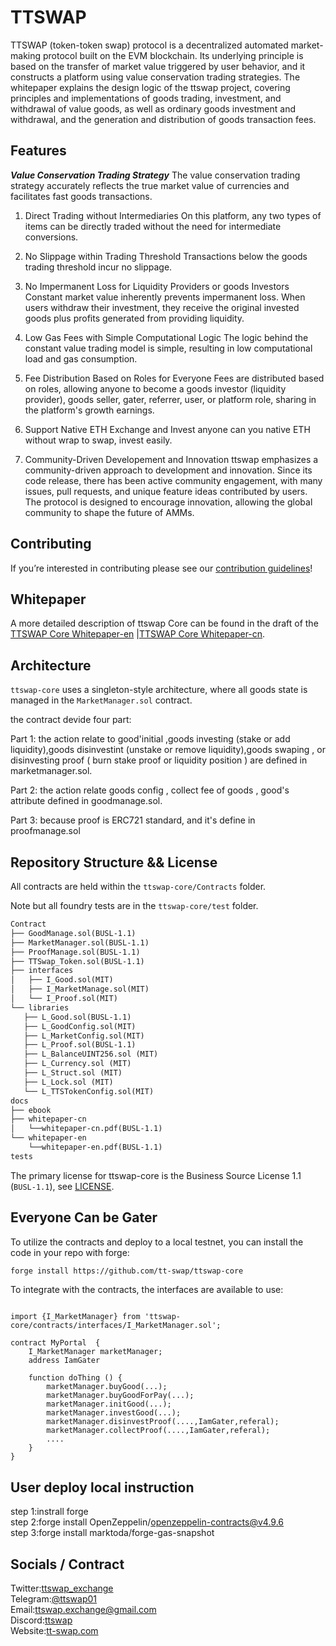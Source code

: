 # TTSWAP
TTSWAP (token-token swap) protocol is a decentralized automated market-making protocol built on the EVM blockchain. Its underlying principle is based on the transfer of market value triggered by user behavior, and it constructs a platform using value conservation trading strategies.
The whitepaper explains the design logic of the ttswap project, covering principles and implementations of goods trading, investment, and withdrawal of value goods, as well as ordinary goods investment and withdrawal, and the generation and distribution of goods transaction fees.

## Features
***Value Conservation Trading Strategy***
The value conservation trading strategy accurately reflects the true market value of currencies and facilitates fast goods transactions.

1. Direct Trading without Intermediaries
On this platform, any two types of items can be directly traded without the need for intermediate conversions.

2. No Slippage within Trading Threshold
Transactions below the goods trading threshold incur no slippage.

3. No Impermanent Loss for Liquidity Providers or goods Investors
Constant market value inherently prevents impermanent loss. When users withdraw their investment, they receive the original invested goods plus profits generated from providing liquidity.

4. Low Gas Fees with Simple Computational Logic
The logic behind the constant value trading model is simple, resulting in low computational load and gas consumption.

5. Fee Distribution Based on Roles for Everyone
Fees are distributed based on roles, allowing anyone to become a goods investor (liquidity provider), goods seller, gater, referrer, user, or platform role, sharing in the platform's growth earnings.

6. Support Native ETH Exchange and Invest
anyone can you native ETH without wrap to swap, invest easily.

7. Community-Driven Developement and Innovation
ttswap emphasizes a community-driven approach to development and innovation. Since its code release, there has been active community engagement, with many issues, pull requests, and unique feature ideas contributed by users. The protocol is designed to encourage innovation, allowing the global community to shape the future of AMMs.
## Contributing

If you’re interested in contributing please see our [contribution guidelines](./CONTRIBUTING.md)!

## Whitepaper

A more detailed description of ttswap Core can be found in the draft of the [TTSWAP Core Whitepaper-en](./docs/whitepaper_en.pdf) |[TTSWAP Core Whitepaper-cn](./docs/whitepaper_cn.pdf).   

## Architecture

`ttswap-core` uses a singleton-style architecture, where all goods state is managed in the `MarketManager.sol` contract.

the contract devide four part:

Part 1: the action relate to good'initial ,goods investing (stake or add liquidity),goods disinvestint (unstake or remove liquidity),goods swaping , or disinvesting proof ( burn stake proof or liquidity position )  are defined in marketmanager.sol.

Part 2: the action relate goods config , collect fee of goods , good's attribute defined in goodmanage.sol.

Part 3: because proof is ERC721 standard, and it's define in proofmanage.sol

## Repository Structure && License

All contracts are held within the `ttswap-core/Contracts` folder.

Note  but all foundry tests are in the `ttswap-core/test` folder.

```markdown
Contract
├── GoodManage.sol(BUSL-1.1)  
├── MarketManager.sol(BUSL-1.1)  
├── ProofManage.sol(BUSL-1.1)  
├── TTSwap_Token.sol(BUSL-1.1)
├── interfaces  
│   ├── I_Good.sol(MIT)  
│   ├── I_MarketManage.sol(MIT)  
│   └── I_Proof.sol(MIT)   
└── libraries      
   ├── L_Good.sol(BUSL-1.1)    
   ├── L_GoodConfig.sol(MIT)     
   ├── L_MarketConfig.sol(MIT)    
   ├── L_Proof.sol(BUSL-1.1)   
   ├── L_BalanceUINT256.sol (MIT)     
   ├── L_Currency.sol (MIT)       
   ├── L_Struct.sol (MIT)     
   ├── L_Lock.sol (MIT)     
   └── L_TTSTokenConfig.sol(MIT)    
docs
├── ebook
├── whitepaper-cn
│   └──whitepaper-cn.pdf(BUSL-1.1)
└── whitepaper-en
    └──whitepaper-en.pdf(BUSL-1.1)
tests

```
The primary license for ttswap-core is the Business Source License 1.1 (`BUSL-1.1`), see [LICENSE](https://github.com/tt-swap/ttswap-core/blob/main/LICENSE).

## Everyone Can be Gater

To utilize the contracts and deploy to a local testnet, you can install the code in your repo with forge:

```markdown
forge install https://github.com/tt-swap/ttswap-core
```

To integrate with the contracts, the interfaces are available to use:

```solidity

import {I_MarketManager} from 'ttswap-core/contracts/interfaces/I_MarketManager.sol';

contract MyPortal  {
    I_MarketManager marketManager;
    address IamGater

    function doThing () {
        marketManager.buyGood(...);
        marketManager.buyGoodForPay(...);
        marketManager.initGood(...);
        marketManager.investGood(...);
        marketManager.disinvestProof(....,IamGater,referal);
        marketManager.collectProof(....,IamGater,referal);
        ....
    }
}

```
## User deploy local instruction
step 1:instrall forge  
step 2:forge install OpenZeppelin/openzeppelin-contracts@v4.9.6  
step 3:forge install marktoda/forge-gas-snapshot  


## Socials / Contract
Twitter:[ttswap_exchange](https://x.com/ttswap_exchange)  
Telegram:[@ttswap01](https://t.me/ttswap01)  
Email:[ttswap.exchange@gmail.com](mailto:ttswap.exchange@gmail.com)  
Discord:[ttswap](https://discord.gg/5PhXn9DR)  
Website:[tt-swap.com](http://www.ttswap.io)  
